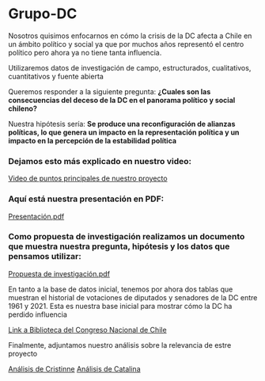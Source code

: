 # Grupo-DC
Nosotros quisimos enfocarnos en cómo la crisis de la DC afecta a Chile en un ámbito político y social ya que por muchos años representó el centro político pero ahora ya no tiene tanta influencia.

Utilizaremos datos de investigación de campo, estructurados, cualitativos, cuantitativos y fuente abierta

Queremos responder a la siguiente pregunta:
**¿Cuales son las consecuencias del deceso de la DC en el panorama político y social chileno?**

Nuestra hipótesis sería:
**Se produce una reconfiguración de alianzas políticas, lo que genera un impacto en la representación política y un impacto en la percepción de la estabilidad política**

### Dejamos esto más explicado en nuestro video:
[Video de puntos principales de nuestro proyecto](https://youtu.be/z7BGfU2nra8)

### Aquí está nuestra presentación en PDF:
[Presentación.pdf](https://github.com/Cristinnef/Grupo-DC/files/12435257/Presentacion.pdf)

### Como propuesta de investigación realizamos un documento que muestra nuestra pregunta, hipótesis y los datos que pensamos utilizar:
[Propuesta de investigación.pdf](https://github.com/Cristinnef/Grupo-DC/files/12435285/Propuesta.de.investigacion.pdf)

En tanto a la base de datos inicial, tenemos por ahora dos tablas que muestran el historial de votaciones de diputados y senadores de la DC entre 1961 y 2021. Esta es nuestra base inicial para mostrar cómo la DC ha perdido influencia

[Link a Biblioteca del Congreso Nacional de Chile](https://www.bcn.cl/historiapolitica/partidos_politicos/wiki/Partido_Dem%C3%B3crata_Cristiano)

Finalmente, adjuntamos nuestro análisis sobre la relevancia de estre proyecto

[Análisis de Cristinne](https://github.com/Cristinnef/Grupo-DC/files/12435323/Analisis.critico.personal.pdf)
[Análisis de Catalina](https://github.com/Cristinnef/Grupo-DC/files/12435338/Relevancia.personal.Catalina.pdf)


